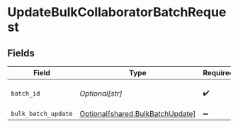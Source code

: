 # UpdateBulkCollaboratorBatchRequest


## Fields

| Field                                                                          | Type                                                                           | Required                                                                       | Description                                                                    |
| ------------------------------------------------------------------------------ | ------------------------------------------------------------------------------ | ------------------------------------------------------------------------------ | ------------------------------------------------------------------------------ |
| `batch_id`                                                                     | *Optional[str]*                                                                | :heavy_check_mark:                                                             | Unique identifier for a batch                                                  |
| `bulk_batch_update`                                                            | [Optional[shared.BulkBatchUpdate]](undefined/models/shared/bulkbatchupdate.md) | :heavy_minus_sign:                                                             | N/A                                                                            |